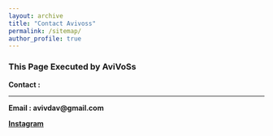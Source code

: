 ```yaml
---
layout: archive
title: "Contact Avivoss"
permalink: /sitemap/
author_profile: true
---
```

<h3> This Page Executed by AviVoSs</h3>

<b>Contact<b> :
<hr>
<b>Email<b> : avivdav@gmail.com  

[Instagram](https://instagram.com/avivoss)
